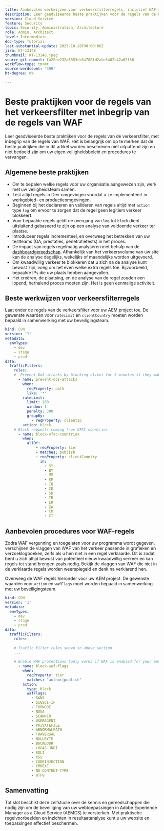 ```yaml
---
title: Aanbevolen werkwijzen voor verkeersfilterregels, inclusief WAF-regels
description: Leer geadviseerde beste praktijken voor de regels van de Filter van het Verkeer met inbegrip van de regels van WAF.
version: Cloud Service
feature: Security
topic: Security, Administration, Architecture
role: Admin, Architect
level: Intermediate
doc-type: Tutorial
last-substantial-update: 2023-10-20T00:00:00Z
jira: KT-13148
thumbnail: KT-13148.jpeg
source-git-commit: fa28ae232a5353eb34788fd2abe8402b42a62f66
workflow-type: tm+mt
source-wordcount: '399'
ht-degree: 0%

---
```



# Beste praktijken voor de regels van het verkeersfilter met inbegrip van de regels van WAF

Leer geadviseerde beste praktijken voor de regels van de verkeersfilter, met inbegrip van de regels van WAF. Het is belangrijk om op te merken dat de beste praktijken die in dit artikel worden beschreven niet uitputtend zijn en niet bedoeld zijn om uw eigen veiligheidsbeleid en procedures te vervangen.

## Algemene beste praktijken

- Om te bepalen welke regels voor uw organisatie aangewezen zijn, werk met uw veiligheidsteam samen.
- Test altijd regels in Dev-omgevingen voordat u ze implementeert in werkgebied- en productieomgevingen.
- Beginnen bij het declareren en valideren van regels altijd met `action` type `log` om ervoor te zorgen dat de regel geen legitiem verkeer blokkeert.
- Voor bepaalde regels geldt de overgang van `log` tot `block` dient uitsluitend gebaseerd te zijn op een analyse van voldoende verkeer ter plaatse.
- Introduceer regels incrementeel, en overweeg het betrekken van uw testteams (QA, prestaties, penetratietests) in het proces.
- De impact van regels regelmatig analyseren met behulp van de [dashboardgereedschap](https://github.com/adobe/AEMCS-CDN-Log-Analysis-ELK-Tool). Afhankelijk van het verkeersvolume van uw site kan de analyse dagelijks, wekelijks of maandelijks worden uitgevoerd.
- Om kwaadwillig verkeer te blokkeren dat u zich na de analyse kunt bewust zijn, voeg om het even welke extra regels toe. Bijvoorbeeld, bepaalde IPs die uw plaats hebben aangevallen.
- Het creëren, de plaatsing, en de analyse van de regel zouden een lopend, herhalend proces moeten zijn. Het is geen eenmalige activiteit.

## Beste werkwijzen voor verkeersfilterregels

Laat onder de regels van de verkeersfilter voor uw AEM project toe. De gewenste waarden voor `rateLimit` en `clientCountry` moeten worden bepaald in samenwerking met uw beveiligingsteam.

```yaml
kind: CDN
version: '1'
metadata:
  envTypes:
    - dev
    - stage
    - prod
data:
  trafficFilters:
    rules:
    #  Prevent DoS attacks by blocking client for 5 minutes if they make more than 100 requests in 1 second.
      - name: prevent-dos-attacks
        when:
          reqProperty: path
          like: '*'
        rateLimit:
          limit: 100
          window: 1
          penalty: 300
          groupBy:
            - reqProperty: clientIp
        action: block        
    # Block requests coming from OFAC countries
      - name: block-ofac-countries
        when:
          allOf:
              - reqProperty: tier
              - matches: publish
              - reqProperty: clientCountry
                in:
                  - SY
                  - BY
                  - MM
                  - KP
                  - IQ
                  - CD
                  - SD
                  - IR
                  - LR
                  - ZW
                  - CU
                  - CI    
```

## Aanbevolen procedures voor WAF-regels

Zodra WAF vergunning en toegelaten voor uw programma wordt gegeven, verschijnen de vlaggen van WAF van het verkeer passende in grafieken en verzoeklogboeken, zelfs als u hen niet in een regel verklaarde. Dit is zodat bent u zich altijd bewust van potentieel nieuw kwaadwillig verkeer en kan regels tot stand brengen zoals nodig. Bekijk de vlaggen van WAF die niet in de verklaarde regels worden weerspiegeld en denk na verklarend hen.

Overweeg de WAF regels hieronder voor uw AEM project. De gewenste waarden voor `action` en `wafFlags` moet worden bepaald in samenwerking met uw beveiligingsteam.

```yaml
kind: CDN
version: '1'
metadata:
  envTypes:
    - dev
    - stage
    - prod
data:
  trafficFilters:
    rules:
    
    # Traffic Filter rules shown in above section
    ...    
    
    # Enable WAF protections (only works if WAF is enabled for your environment)
      - name: block-waf-flags
        when:
          reqProperty: tier
          matches: "author|publish"
        action:
          type: block
          wafFlags:
            - SANS
            - SIGSCI-IP
            - TORNODE
            - NOUA
            - SCANNER
            - USERAGENT
            - PRIVATEFILE
            - ABNORMALPATH
            - TRAVERSAL
            - NULLBYTE
            - BACKDOOR
            - LOG4J-JNDI
            - SQLI
            - XSS
            - CODEINJECTION
            - CMDEXE
            - NO-CONTENT-TYPE
            - UTF8        
```

## Samenvatting

Tot slot beschikt deze zelfstudie over de kennis en gereedschappen die nodig zijn om de beveiliging van uw webtoepassingen in Adobe Experience Manager as a Cloud Service (AEMCS) te versterken. Met praktische regelvoorbeelden en inzichten in resultaatanalyse kunt u uw website en toepassingen effectief beschermen.

